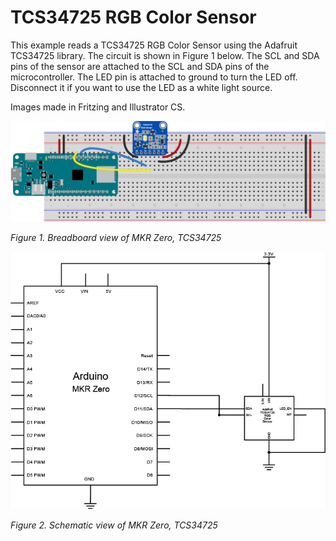 # TCS34725 RGB Color Sensor

This example reads a TCS34725 RGB Color Sensor using the Adafruit TCS34725 library. The circuit is shown in Figure 1 below. The SCL and SDA pins of the sensor are attached to the SCL and SDA pins of the microcontroller. The LED pin is attached to ground to turn the LED off. Disconnect it if you want to use the LED as a white light source.

Images made in Fritzing and Illustrator CS.

![Figure 1. Breadboard view of MKR Zero, TCS34725](TCS34725_circuit_bb.png)

_Figure 1. Breadboard view of MKR Zero, TCS34725_

![Figure 2. Schematic view of MKR Zero, TCS34725](TCS34725_circuit_schem.png)

_Figure 2. Schematic view of MKR Zero, TCS34725_
